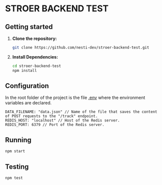 # STROER BACKEND TEST

## Getting started

1. **Clone the repository:**

    ```bash
    git clone https://github.com/nesti-dev/stroer-backend-test.git
    ```

2. **Install Dependencies:**

    ```bash
    cd stroer-backend-test
    npm install
    ```

## Configuration

In the root folder of the project is the file [.env](.env) where the environment variables are declared.

    DATA_FILENAME: "data.json" // Name of the file that saves the content of POST requests to the "/track" endpoint.
    REDIS_HOST: "localhost" // Host of the Redis server.
    REDIS_PORT: 6379 // Port of the Redis server.

## Running

```bash
npm start
```

## Testing

```bash
npm test
```
